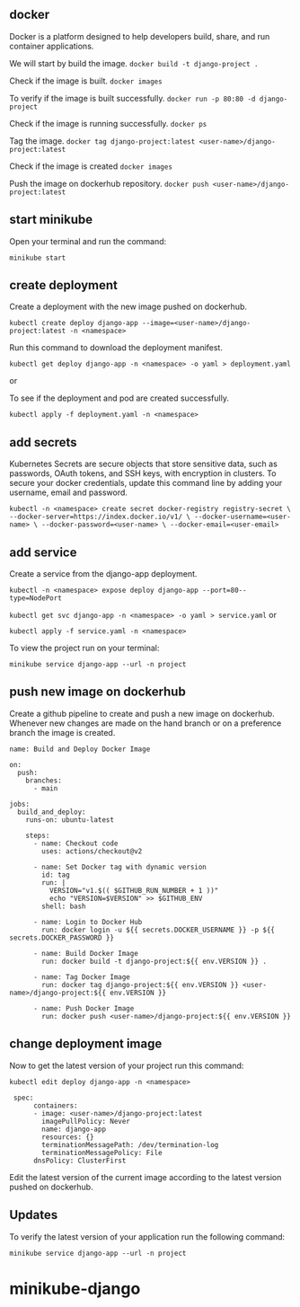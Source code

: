 ## docker

Docker is a platform designed to help developers build, share, and run container applications.

We will start by build the image.
 ```docker build -t django-project .```

Check if the image is built.
 ```docker images```

To verify if the image is built successfully.
```docker run -p 80:80 -d django-project```

Check if the image is running successfully.
 ```docker ps```

Tag the image.
 ```docker tag django-project:latest <user-name>/django-project:latest```

Check if the image is created
 ```docker images```

Push the image on dockerhub repository.
 ```docker push <user-name>/django-project:latest```

## start minikube

Open your terminal and run the command:

```minikube start```

## create deployment

Create a deployment with the new image pushed on dockerhub.

```kubectl create deploy django-app --image=<user-name>/django-project:latest -n <namespace>```

Run this command to download the deployment manifest.

```kubectl get deploy django-app -n <namespace> -o yaml > deployment.yaml```

or

To see if the deployment and pod are created successfully.

```kubectl apply -f deployment.yaml -n <namespace>```

## add secrets

Kubernetes Secrets are secure objects that store sensitive data, such as passwords, OAuth tokens, and SSH keys, with encryption in clusters. To secure your docker credentials, update this command line by adding your username, email and password.

```kubectl -n <namespace> create secret docker-registry registry-secret \ --docker-server=https://index.docker.io/v1/ \ --docker-username=<user-name> \ --docker-password=<user-name> \ --docker-email=<user-email>```


## add service

Create a service from the django-app deployment.

```kubectl -n <namespace> expose deploy django-app --port=80--type=NodePort```

```kubectl get svc django-app -n <namespace> -o yaml > service.yaml```
or 

```kubectl apply -f service.yaml -n <namespace>```

To view the project run on your terminal:

```minikube service django-app --url -n project```

## push new image on dockerhub

Create a github pipeline to create and push a new image on dockerhub. 
Whenever new changes are made on the hand branch or on a preference branch the image is created. 

```
name: Build and Deploy Docker Image

on:
  push:
    branches:
      - main

jobs:
  build_and_deploy:
    runs-on: ubuntu-latest

    steps:
      - name: Checkout code
        uses: actions/checkout@v2
        
      - name: Set Docker tag with dynamic version
        id: tag
        run: |
          VERSION="v1.$(( $GITHUB_RUN_NUMBER + 1 ))" 
          echo "VERSION=$VERSION" >> $GITHUB_ENV
        shell: bash
        
      - name: Login to Docker Hub
        run: docker login -u ${{ secrets.DOCKER_USERNAME }} -p ${{ secrets.DOCKER_PASSWORD }}

      - name: Build Docker Image
        run: docker build -t django-project:${{ env.VERSION }} .

      - name: Tag Docker Image
        run: docker tag django-project:${{ env.VERSION }} <user-name>/django-project:${{ env.VERSION }}
        
      - name: Push Docker Image
        run: docker push <user-name>/django-project:${{ env.VERSION }}
```

## change deployment image

Now to get the latest version of your project run this command:

```kubectl edit deploy django-app -n <namespace>```

```
 spec:
      containers:
      - image: <user-name>/django-project:latest
        imagePullPolicy: Never
        name: django-app
        resources: {}
        terminationMessagePath: /dev/termination-log
        terminationMessagePolicy: File
      dnsPolicy: ClusterFirst
```

Edit the latest version of the current image according to the latest version pushed on dockerhub.

## Updates

To verify the latest version of your application run the following command:

```minikube service django-app --url -n project```
# minikube-django
